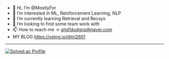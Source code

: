 - 👋 Hi, I’m @MostlyFor
- 👀 I’m interested in ML, Reinforcement Learning, NLP
- 🌱 I’m currently learning Retrieval and Recsys
- 💞️ I’m looking to find some team work with
- 📫 How to reach me -> ghd1dudgns@naver.com
- MY BLOG
https://velog.io/@tri2601

<!---
MostlyFor/MostlyFor is a ✨ special ✨ repository because its `README.md` (this file) appears on your GitHub profile.
You can click the Preview link to take a look at your changes.
--->
---




[![Solved.ac Profile](http://mazassumnida.wtf/api/v2/generate_badge?boj=tri2601)](https://solved.ac/tri2601/)
